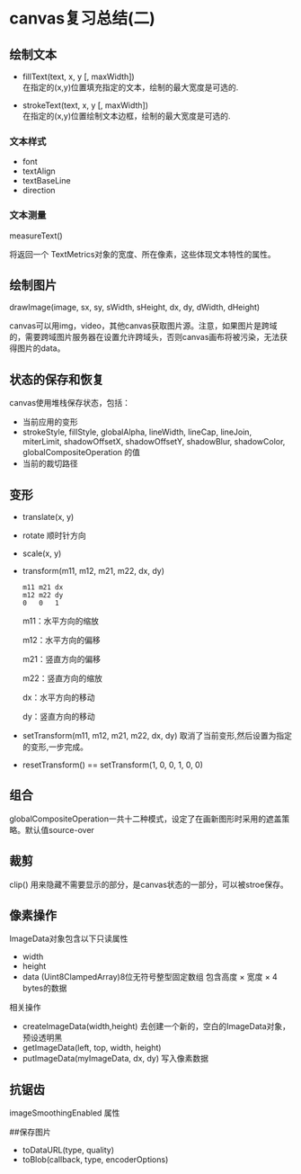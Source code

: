 # canvas复习总结(二)

## 绘制文本

* fillText(text, x, y [, maxWidth])  
在指定的(x,y)位置填充指定的文本，绘制的最大宽度是可选的.

* strokeText(text, x, y [, maxWidth])  
在指定的(x,y)位置绘制文本边框，绘制的最大宽度是可选的.


### 文本样式
* font
* textAlign
* textBaseLine
* direction

### 文本测量
measureText()  

将返回一个 TextMetrics对象的宽度、所在像素，这些体现文本特性的属性。

## 绘制图片
drawImage(image, sx, sy, sWidth, sHeight, dx, dy, dWidth, dHeight) 

canvas可以用img，video，其他canvas获取图片源。注意，如果图片是跨域的，需要跨域图片服务器在设置允许跨域头，否则canvas画布将被污染，无法获得图片的data。

## 状态的保存和恢复
canvas使用堆栈保存状态，包括：  

* 当前应用的变形
* strokeStyle, fillStyle, globalAlpha, lineWidth, lineCap, lineJoin, miterLimit, shadowOffsetX, shadowOffsetY, shadowBlur, shadowColor, globalCompositeOperation 的值
* 当前的裁切路径

## 变形
* translate(x, y)
* rotate 顺时针方向
* scale(x, y)
* transform(m11, m12, m21, m22, dx, dy)  

	```
	m11 m21 dx
	m12 m22 dy
	0 	0 	1
	```
	m11：水平方向的缩放
	
	m12：水平方向的偏移
	
	m21：竖直方向的偏移
	
	m22：竖直方向的缩放
	
	dx：水平方向的移动
	
	dy：竖直方向的移动

* setTransform(m11, m12, m21, m22, dx, dy)  取消了当前变形,然后设置为指定的变形,一步完成。
* resetTransform() == setTransform(1, 0, 0, 1, 0, 0)


## 组合

globalCompositeOperation一共十二种模式，设定了在画新图形时采用的遮盖策略。默认值source-over

## 裁剪

clip() 用来隐藏不需要显示的部分，是canvas状态的一部分，可以被stroe保存。

## 像素操作
ImageData对象包含以下只读属性  

* width
* height
* data (Uint8ClampedArray)8位无符号整型固定数组  包含高度 × 宽度 × 4 bytes的数据

相关操作

* createImageData(width,height) 去创建一个新的，空白的ImageData对象，预设透明黑
* getImageData(left, top, width, height)
* putImageData(myImageData, dx, dy)  写入像素数据


## 抗锯齿

imageSmoothingEnabled  属性

##保存图片

* toDataURL(type, quality)
* toBlob(callback, type, encoderOptions)
